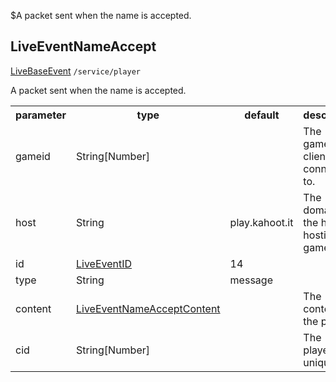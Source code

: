 $A packet sent when the name is accepted.
## LiveEventNameAccept
<span class="extends"><a href="#/enum/LiveBaseEvent">LiveBaseEvent</a></span>
<span class="channel"><code>/service/player</code></span>

A packet sent when the name is accepted.

<table>
  <tr>
    <th>parameter</th>
    <th>type</th>
    <th>default</th>
    <th>description</th>
  </tr>
  <tr>
    <td>gameid</td>
    <td>String[Number]</td>
    <td></td>
    <td>The gameid the client is connected to.</td>
  </tr>
  <tr>
    <td>host</td>
    <td>String</td>
    <td>play.kahoot.it</td>
    <td>The domain of the host hosting the game.</td>
  </tr>
  <tr>
    <td>id</td>
    <td><a href="#/enum/LiveEventID">LiveEventID</a></td>
    <td>14</td>
    <td></td>
  </tr>
  <tr>
    <td>type</td>
    <td>String</td>
    <td>message</td>
    <td></td>
  </tr>
  <tr>
    <td>content</td>
    <td><a href="#/enum/LiveEventNameAcceptContent">LiveEventNameAcceptContent</a></td>
    <td></td>
    <td>The content of the packet.</td>
  </tr>
  <tr>
    <td>cid</td>
    <td>String[Number]</td>
    <td></td>
    <td>The player's unique id.</td>
  </tr>
</table>
